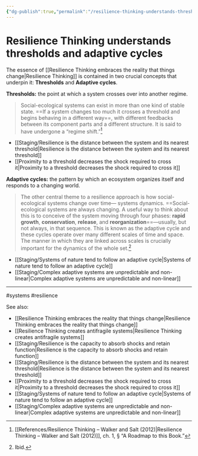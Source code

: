 ```yaml
---
{"dg-publish":true,"permalink":"/resilience-thinking-understands-thresholds-and-adaptive-cycles/"}
---
```



# Resilience Thinking understands thresholds and adaptive cycles

The essence of [[Resilience Thinking embraces the reality that things change\|Resilience Thinking]] is contained in two crucial concepts that underpin it: **Thresholds** and **Adaptive cycles**.

**Thresholds:** the point at which a system crosses over into another regime.

> Social-ecological systems can exist in more than one kind of stable state. ==If a system changes too much it crosses a threshold and begins behaving in a different way==, with different feedbacks between its component parts and a different structure. It is said to have undergone a “regime shift.”[^1]

- [[Staging/Resilience is the distance between the system and its nearest threshold\|Resilience is the distance between the system and its nearest threshold]]
- [[Proximity to a threshold decreases the shock required to cross it\|Proximity to a threshold decreases the shock required to cross it]]


**Adaptive cycles:** the pattern by which an ecosystem organizes itself and responds to a changing world.

> The other central theme to a resilience approach is how social-ecological systems change over time— systems dynamics. ==Social-ecological systems are always changing. A useful way to think about this is to conceive of the system moving through four phases: **rapid growth**, **conservation**, **release**, and **reorganization**==—usually, but not always, in that sequence. This is known as the adaptive cycle and these cycles operate over many different scales of time and space. The manner in which they are linked across scales is crucially important for the dynamics of the whole set.[^2]

- [[Staging/Systems of nature tend to follow an adaptive cycle\|Systems of nature tend to follow an adaptive cycle]]
- [[Staging/Complex adaptive systems are unpredictable and non-linear\|Complex adaptive systems are unpredictable and non-linear]]

---
#systems #resilience 

See also:
 - [[Resilience Thinking embraces the reality that things change\|Resilience Thinking embraces the reality that things change]]
 - [[Resilience Thinking creates antifragile systems\|Resilience Thinking creates antifragile systems]]
 - [[Staging/Resilience is the capacity to absorb shocks and retain function\|Resilience is the capacity to absorb shocks and retain function]]
 - [[Staging/Resilience is the distance between the system and its nearest threshold\|Resilience is the distance between the system and its nearest threshold]]
 - [[Proximity to a threshold decreases the shock required to cross it\|Proximity to a threshold decreases the shock required to cross it]]
 - [[Staging/Systems of nature tend to follow an adaptive cycle\|Systems of nature tend to follow an adaptive cycle]]
 - [[Staging/Complex adaptive systems are unpredictable and non-linear\|Complex adaptive systems are unpredictable and non-linear]]

[^1]: [[References/Resilience Thinking – Walker and Salt (2012)\|Resilience Thinking – Walker and Salt (2012)]], ch. 1, § “A Roadmap to this Book.”
[^2]: Ibid.